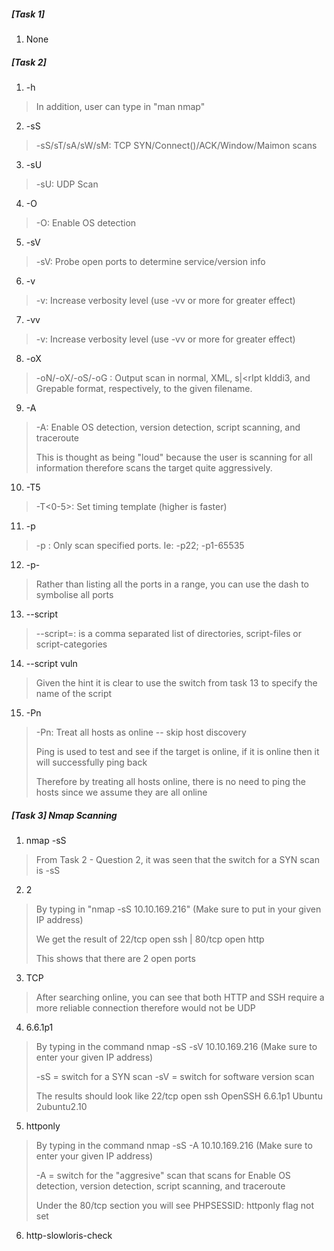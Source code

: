 ##### [Task 1] 
   1. None 

##### [Task 2]
   1. -h
> In addition, user can type in "man nmap"    
   2. -sS
> -sS/sT/sA/sW/sM:  TCP SYN/Connect()/ACK/Window/Maimon scans  
   3. -sU
> -sU: UDP Scan
   4. -O
> -O: Enable OS detection
   5. -sV
> -sV: Probe open ports to determine service/version info
   6. -v
> -v: Increase verbosity level (use -vv or more for greater effect)
   7. -vv
> -v: Increase verbosity level (use -vv or more for greater effect)
   8. -oX
> -oN/-oX/-oS/-oG <file>: Output scan in normal, XML, s|<rIpt kIddi3, and Grepable format, respectively, to the given filename.
   9. -A 
> -A: Enable OS detection, version detection, script scanning, and traceroute
>
> This is thought as being "loud" because the user is scanning for all information therefore scans the target quite aggressively.
   10. -T5
> -T<0-5>: Set timing template (higher is faster)
   11. -p  
> -p <port ranges>: Only scan specified ports. Ie: -p22; -p1-65535
   12. -p- 
> Rather than listing all the ports in a range, you can use the dash to symbolise all ports 
   13. --script
> --script=<Lua scripts>: <Lua scripts> is a comma separated list of directories, script-files or script-categories
   14. --script vuln 
> Given the hint it is clear to use the switch from task 13 to specify the name of the script 
   15. -Pn
> -Pn: Treat all hosts as online -- skip host discovery
> 
> Ping is used to test and see if the target is online, if it is online then it will successfully ping back
>
> Therefore by treating all hosts online, there is no need to ping the hosts since we assume they are all online
   
##### [Task 3] Nmap Scanning 
   1. nmap -sS 
> From Task 2 - Question 2, it was seen that the switch for a SYN scan is -sS 
   2. 2
> By typing in "nmap -sS 10.10.169.216" (Make sure to put in your given IP address)
>
> We get the result of  22/tcp open  ssh   |   80/tcp open  http
> 
> This shows that there are 2 open ports 
   3. TCP 
> After searching online, you can see that both HTTP and SSH require a more reliable connection therefore would not be UDP
   4. 6.6.1p1
> By typing in the command nmap -sS -sV 10.10.169.216 (Make sure to enter your given IP address)
> 
> -sS = switch for a SYN scan    -sV = switch for software version scan 
>
> The results should look like     22/tcp open  ssh     OpenSSH 6.6.1p1 Ubuntu 2ubuntu2.10 
   5. httponly
> By typing in the command nmap -sS -A 10.10.169.216 (Make sure to enter your given IP address) 
>
> -A = switch for the "aggresive" scan that scans for Enable OS detection, version detection, script scanning, and traceroute
>
> Under the 80/tcp section you will see PHPSESSID: httponly flag not set
   6. http-slowloris-check
